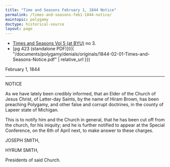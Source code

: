 ```yaml
---
title: "Time and Seasons February 1, 1844 Notice"
permalink: /times-and-seasons-feb1-1844-notice/
maintopic: polygamy
doctype: historical-source
layout: page
---
```


* [Times and Seasons Vol 5 (at BYU)](http://contentdm.lib.byu.edu/cdm/ref/collection/NCMP1820-1846/id/8375) no 3.
* [pg 423 (standalone PDF)]({{ "/documents/polygamy/denials/originals/1844-02-01-Times-and-Seasons-Notice.pdf" | relative_url }})

February 1, 1844

---

NOTICE

As we have lately been credibly informed, that an Elder of the Church of Jesus Christ, of Latter-day Saints, by the name of Hiram Brown, has been preaching Polygamy, and other false and corrupt doctrines, in the county of Lapeer state of Michigan.

This is to notify him and the Church in general, that he has been cut off from the church, for his iniquity; and he is further notified to appear at the Special Conference, on the 6th of April next, to make answer to these charges.

JOSEPH SMITH,

HYRUM SMITH,

Presidents of said Church.


